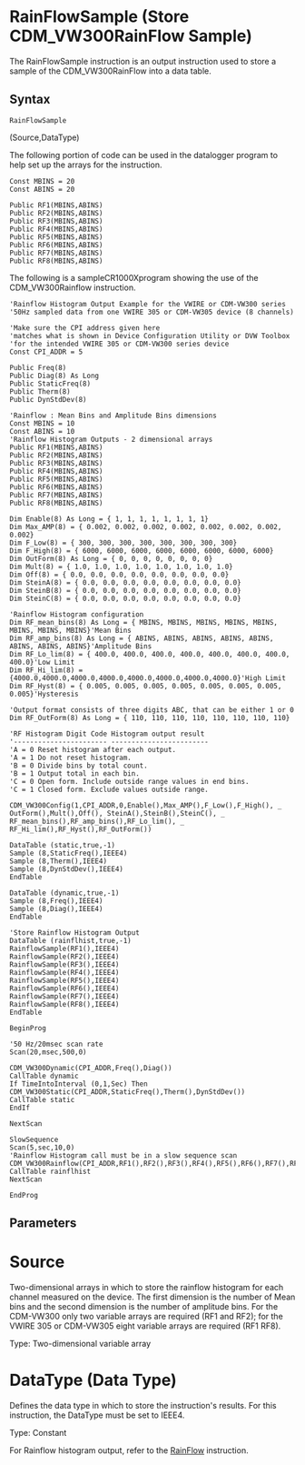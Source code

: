 # RainFlowSample (Store CDM_VW300RainFlow Sample)

The RainFlowSample instruction is an output instruction used to store a sample of the CDM_VW300RainFlow into a data table.

## Syntax

```
RainFlowSample
```

(Source,DataType)

The following portion of code can be used in the datalogger program to help set up the arrays for the instruction.

```
Const MBINS = 20
Const ABINS = 20

Public RF1(MBINS,ABINS)
Public RF2(MBINS,ABINS)
Public RF3(MBINS,ABINS)
Public RF4(MBINS,ABINS)
Public RF5(MBINS,ABINS)
Public RF6(MBINS,ABINS)
Public RF7(MBINS,ABINS)
Public RF8(MBINS,ABINS)
```

The following is a sampleCR1000Xprogram showing the use of the CDM_VW300Rainflow instruction.

```
'Rainflow Histogram Output Example for the VWIRE or CDM-VW300 series
'50Hz sampled data from one VWIRE 305 or CDM-VW305 device (8 channels)

'Make sure the CPI address given here
'matches what is shown in Device Configuration Utility or DVW Toolbox
'for the intended VWIRE 305 or CDM-VW300 series device
Const CPI_ADDR = 5

Public Freq(8)
Public Diag(8) As Long
Public StaticFreq(8)
Public Therm(8)
Public DynStdDev(8)

'Rainflow : Mean Bins and Amplitude Bins dimensions
Const MBINS = 10
Const ABINS = 10
'Rainflow Histogram Outputs - 2 dimensional arrays
Public RF1(MBINS,ABINS)
Public RF2(MBINS,ABINS)
Public RF3(MBINS,ABINS)
Public RF4(MBINS,ABINS)
Public RF5(MBINS,ABINS)
Public RF6(MBINS,ABINS)
Public RF7(MBINS,ABINS)
Public RF8(MBINS,ABINS)

Dim Enable(8) As Long = { 1, 1, 1, 1, 1, 1, 1, 1}
Dim Max_AMP(8) = { 0.002, 0.002, 0.002, 0.002, 0.002, 0.002, 0.002, 0.002}
Dim F_Low(8) = { 300, 300, 300, 300, 300, 300, 300, 300}
Dim F_High(8) = { 6000, 6000, 6000, 6000, 6000, 6000, 6000, 6000}
Dim OutForm(8) As Long = { 0, 0, 0, 0, 0, 0, 0, 0}
Dim Mult(8) = { 1.0, 1.0, 1.0, 1.0, 1.0, 1.0, 1.0, 1.0}
Dim Off(8) = { 0.0, 0.0, 0.0, 0.0, 0.0, 0.0, 0.0, 0.0}
Dim SteinA(8) = { 0.0, 0.0, 0.0, 0.0, 0.0, 0.0, 0.0, 0.0}
Dim SteinB(8) = { 0.0, 0.0, 0.0, 0.0, 0.0, 0.0, 0.0, 0.0}
Dim SteinC(8) = { 0.0, 0.0, 0.0, 0.0, 0.0, 0.0, 0.0, 0.0}

'Rainflow Histogram configuration
Dim RF_mean_bins(8) As Long = { MBINS, MBINS, MBINS, MBINS, MBINS, MBINS, MBINS, MBINS}'Mean Bins
Dim RF_amp_bins(8) As Long = { ABINS, ABINS, ABINS, ABINS, ABINS, ABINS, ABINS, ABINS}'Amplitude Bins
Dim RF_Lo_lim(8) = { 400.0, 400.0, 400.0, 400.0, 400.0, 400.0, 400.0, 400.0}'Low Limit
Dim RF_Hi_lim(8) = {4000.0,4000.0,4000.0,4000.0,4000.0,4000.0,4000.0,4000.0}'High Limit
Dim RF_Hyst(8) = { 0.005, 0.005, 0.005, 0.005, 0.005, 0.005, 0.005, 0.005}'Hysteresis

'Output format consists of three digits ABC, that can be either 1 or 0
Dim RF_OutForm(8) As Long = { 110, 110, 110, 110, 110, 110, 110, 110}

'RF Histogram Digit Code Histogram output result
'----------------------- ------------------------
'A = 0 Reset histogram after each output.
'A = 1 Do not reset histogram.
'B = 0 Divide bins by total count.
'B = 1 Output total in each bin.
'C = 0 Open form. Include outside range values in end bins.
'C = 1 Closed form. Exclude values outside range.

CDM_VW300Config(1,CPI_ADDR,0,Enable(),Max_AMP(),F_Low(),F_High(), _
OutForm(),Mult(),Off(), SteinA(),SteinB(),SteinC(), _
RF_mean_bins(),RF_amp_bins(),RF_Lo_lim(), _
RF_Hi_lim(),RF_Hyst(),RF_OutForm())

DataTable (static,true,-1)
Sample (8,StaticFreq(),IEEE4)
Sample (8,Therm(),IEEE4)
Sample (8,DynStdDev(),IEEE4)
EndTable

DataTable (dynamic,true,-1)
Sample (8,Freq(),IEEE4)
Sample (8,Diag(),IEEE4)
EndTable

'Store Rainflow Histogram Output
DataTable (rainflhist,true,-1)
RainflowSample(RF1(),IEEE4)
RainflowSample(RF2(),IEEE4)
RainflowSample(RF3(),IEEE4)
RainflowSample(RF4(),IEEE4)
RainflowSample(RF5(),IEEE4)
RainflowSample(RF6(),IEEE4)
RainflowSample(RF7(),IEEE4)
RainflowSample(RF8(),IEEE4)
EndTable

BeginProg

'50 Hz/20msec scan rate
Scan(20,msec,500,0)

CDM_VW300Dynamic(CPI_ADDR,Freq(),Diag())
CallTable dynamic
If TimeIntoInterval (0,1,Sec) Then
CDM_VW300Static(CPI_ADDR,StaticFreq(),Therm(),DynStdDev())
CallTable static
EndIf

NextScan

SlowSequence
Scan(5,sec,10,0)
'Rainflow Histogram call must be in a slow sequence scan
CDM_VW300Rainflow(CPI_ADDR,RF1(),RF2(),RF3(),RF4(),RF5(),RF6(),RF7(),RF8())
CallTable rainflhist
NextScan

EndProg
```

## Parameters

# Source

Two-dimensional arrays in which to store the rainflow histogram for each channel measured on the device. The first dimension is the number of Mean bins and the second dimension is the number of amplitude bins. For the CDM-VW300 only two variable arrays are required (RF1 and RF2); for the VWIRE 305 or CDM-VW305 eight variable arrays are required (RF1 RF8).

Type: Two-dimensional variable array

# DataType (Data Type)

Defines the data type in which to store the instruction's results. For this instruction, the DataType must be set to IEEE4.

Type: Constant

For Rainflow histogram output, refer to the [RainFlow](rainflow.md) instruction.
